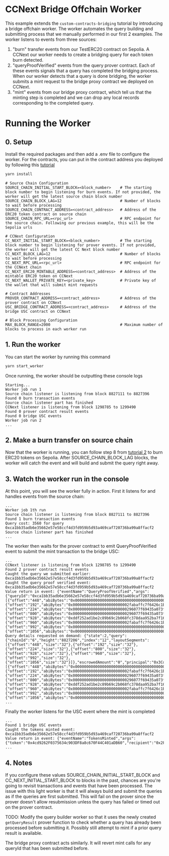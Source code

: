 # CCNext Bridge Offchain Worker

This example extends the `custom-contracts-bridging` tutorial by introducing a bridge offchain worker. The worker automates the query building and submitting process that we manually performed in our first 2 examples. The worker listens to events from three sources:

1. "burn" transfer events from our TestERC20 contract on Sepolia. A CCNext our worker needs to create a bridging query for each token burn detected.
2. "queryProofVerified" events from the query prover contract. Each of these events signals that a query has completed the bridging process. When our worker detects that a query is done bridging, the worker submits a mint request to the bridge proxy contract we deployed on CCNext. 
3. "mint" events from our bridge proxy contract, which tell us that the minting step is completed and we can drop any local records corresponding to the completed query.

# Running the Worker

## 0. Setup
Install the required packages and then add a .env file to configure the worker. For the contracts, you can put in the contract address you deployed by following this [tutorial](../custom-contracts-bridging/README.md)
```sh
yarn install
```

```env
# Source Chain Configuration
SOURCE_CHAIN_INITIAL_START_BLOCK=<block_number>    # The starting block number to begin listening for burn events. If not provided, the worker will get the latest source chain block number
SOURCE_CHAIN_BLOCK_LAG=12                          # Number of blocks to wait before processing
SOURCE_CHAIN_CONTRACT_ADDRESS=<contract_address>   # Address of the ERC20 token contract on source chain
SOURCE_CHAIN_RPC_URL=<rpc_url>                     # RPC endpoint for the source chain. Following our previous example, this will be the Sepolia urls

# CCNext Configuration
CC_NEXT_INITIAL_START_BLOCK=<block_number>         # The starting block number to begin listening for prover events. If not provided, the worker will get the latest CC Next block number
CC_NEXT_BLOCK_LAG=12                               # Number of blocks to wait before processing
CC_NEXT_RPC_URL=<rpc_url>                          # RPC endpoint for the CCNext chain
CC_NEXT_ERC20_MINTABLE_ADDRESS=<contract_address>  # Address of the mintable ERC20 token on CCNext
CC_NEXT_WALLET_PRIVATE_KEY=<private_key>           # Private key of the wallet that will submit mint requests

# Contract Addresses
PROVER_CONTRACT_ADDRESS=<contract_address>         # Address of the prover contract on CCNext
USC_BRIDGE_CONTRACT_ADDRESS=<contract_address>     # Address of the bridge USC contract on CCNext

# Block Processing Configuration
MAX_BLOCK_RANGE=2000                               # Maximum number of blocks to process in each worker run
```

## 1. Run the worker
You can start the worker by running this command
```sh
yarn start_worker
```

Once running, the worker should be outputting these console logs
```
Starting...
Worker job run 1
Source chain listener is listening from block 8827111 to 8827396
Found 0 burn transaction events
Source chain listener part has finished
CCNext listener is listening from block 1298785 to 1299490
Found 0 prover contract result events
Found 0 bridge USC events
Worker job run 2
...
```

## 2. Make a burn transfer on source chain
Now that the worker is running, you can follow step 8 from [tutorial 2](../custom-contracts-bridging/README.md) to burn ERC20 tokens on Sepolia. After SOURCE_CHAIN_BLOCK_LAG blocks, the worker will catch the event and will build and submit the query right away.

## 3. Watch the worker run in the console
At this point, you will see the worker fully in action. First it listens for and handles events from the source chain:

```
...
Worker job 1th run
Source chain listener is listening from block 8827111 to 8827396
Found 1 burn transaction events
Query cost: 3560 for query 0xca1bb35adb6e35662e57e58ccf4d3fd959b5d93a469caf720736ba99a8ffacf2
Source chain listener part has finished
...
```

The worker then waits for the prover contract to emit QueryProofVerified event to submit the mint transaction to the bridge USC:
```
...
CCNext listener is listening from block 1298785 to 1299490
Found 2 prover contract result events
Caught the query we submitted earlier: 0xca1bb35adb6e35662e57e58ccf4d3fd959b5d93a469caf720736ba99a8ffacf2
Caught the query proof verified event: 0xca1bb35adb6e35662e57e58ccf4d3fd959b5d93a469caf720736ba99a8ffacf2
Value return in event: {"eventName":"QueryProofVerified","args":{"queryId":"0xca1bb35adb6e35662e57e58ccf4d3fd959b5d93a469caf720736ba99a8ffacf2","resultSegments":[{"offset":"448","abiBytes":"0x0000000000000000000000000000000000000000000000000000000000000001"},{"offset":"192","abiBytes":"0x0000000000000000000000002fabaffc7f6426c1beedec22cc150a7dbe6667fb"},{"offset":"224","abiBytes":"0x000000000000000000000000296077f69435a073f7a6e0cbaef8c1877633832e"},{"offset":"800","abiBytes":"0x000000000000000000000000296077f69435a073f7a6e0cbaef8c1877633832e"},{"offset":"928","abiBytes":"0xddf252ad1be2c89b69c2b068fc378daa952ba7f163c4a11628f55a4df523b3ef"},{"offset":"960","abiBytes":"0x0000000000000000000000002fabaffc7f6426c1beedec22cc150a7dbe6667fb"},{"offset":"992","abiBytes":"0x0000000000000000000000000000000000000000000000000000000000000001"},{"offset":"1056","abiBytes":"0x0000000000000000000000000000000000000000000000000de0b6b3a7640000"}],"state":2}}
Query details requested on demand: {"state":2,"query":{"chainId":"6","height":"8827206","index":"12","layoutSegments":[{"offset":"448","size":"32"},{"offset":"192","size":"32"},{"offset":"224","size":"32"},{"offset":"800","size":"32"},{"offset":"928","size":"32"},{"offset":"960","size":"32"},{"offset":"992","size":"32"},{"offset":"1056","size":"32"}]},"escrowedAmount":"0","principal":"0x3Cd0A705a2DC65e5b1E1205896BaA2be8A07c6e0","estimatedCost":"3560","timestamp":"1753301165","resultSegments":[{"offset":"448","abiBytes":"0x0000000000000000000000000000000000000000000000000000000000000001"},{"offset":"192","abiBytes":"0x0000000000000000000000002fabaffc7f6426c1beedec22cc150a7dbe6667fb"},{"offset":"224","abiBytes":"0x000000000000000000000000296077f69435a073f7a6e0cbaef8c1877633832e"},{"offset":"800","abiBytes":"0x000000000000000000000000296077f69435a073f7a6e0cbaef8c1877633832e"},{"offset":"928","abiBytes":"0xddf252ad1be2c89b69c2b068fc378daa952ba7f163c4a11628f55a4df523b3ef"},{"offset":"960","abiBytes":"0x0000000000000000000000002fabaffc7f6426c1beedec22cc150a7dbe6667fb"},{"offset":"992","abiBytes":"0x0000000000000000000000000000000000000000000000000000000000000001"},{"offset":"1056","abiBytes":"0x0000000000000000000000000000000000000000000000000de0b6b3a7640000"}]}
...
```
Finally the worker listens for the USC event where the mint is completed

```
...
Found 1 bridge USC events
Caught the tokens minted event: 0xca1bb35adb6e35662e57e58ccf4d3fd959b5d93a469caf720736ba99a8ffacf2
Value return in event: {"eventName":"TokensMinted","args":{"token":"0x4cd9262F0375634c903DF8a8c670F44C401aDB60","recipient":"0x2FabAFfC7F6426C1beEdec22cc150A7dBE6667FB","queryId":"0xca1bb35adb6e35662e57e58ccf4d3fd959b5d93a469caf720736ba99a8ffacf2","amount":"1000000000000000000"}}
...
```

## 4. Notes
If you configure these values SOURCE_CHAIN_INITIAL_START_BLOCK and CC_NEXT_INITIAL_START_BLOCK to blocks in the past, chances are you're going to revisit transactions and events that have been processed. The issue with this light worker is that it will always build and submit the queries as if the queries are first submitted. This will fail on the prover since the prover doesn't allow resubmission unless the query has failed or timed out on the prover contract.

TODO: Modify the query builder worker so that it uses the newly created `getQueryResult` prover function to check whether a query has already been processed before submitting it. Possibly still attempt to mint if a prior query result is available.

The bridge proxy contract acts similarly. It will revert mint calls for any queryId that has been submitted before.
```